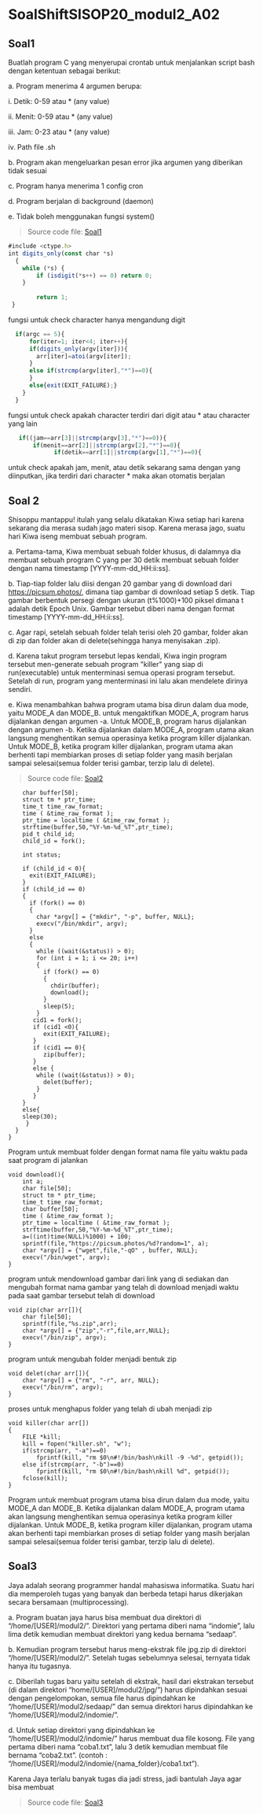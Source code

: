 # SoalShiftSISOP20_modul2_A02

## Soal1
Buatlah program C yang menyerupai crontab untuk menjalankan script bash dengan ketentuan sebagai berikut:

a. Program menerima 4 argumen berupa:

   i. Detik: 0-59 atau * (any value)
   
   ii. Menit: 0-59 atau * (any value)
   
   iii. Jam: 0-23 atau * (any value)
   
   iv. Path file .sh
   
b. Program akan mengeluarkan pesan error jika argumen yang diberikan tidak sesuai

c. Program hanya menerima 1 config cron

d. Program berjalan di background (daemon)

e. Tidak boleh menggunakan fungsi system()

>Source code file: [Soal1](https://github.com/hrswcksono/SoalShiftSISOP20_modul2_A02/blob/master/soal1/soal1.c)

```javascript
#include <ctype.h>
int digits_only(const char *s)
  {
    while (*s) {
        if (isdigit(*s++) == 0) return 0;
    }
   
        return 1;
 }
```
fungsi untuk check character hanya mengandung digit

```javascript
  if(argc == 5){
      for(iter=1; iter<4; iter++){
      if(digits_only(argv[iter])){
        arr[iter]=atoi(argv[iter]);
      }
      else if(strcmp(argv[iter],"*")==0){
      }
      else{exit(EXIT_FAILURE);}
    }
  }
```
fungsi untuk check apakah character terdiri dari digit atau * atau character yang lain

```javascript
   if((jam==arr[3]||strcmp(argv[3],"*")==0)){
       if(menit==arr[2]||strcmp(argv[2],"*")==0){
             if(detik==arr[1]||strcmp(argv[1],"*")==0){
```
untuk check apakah jam, menit, atau detik sekarang sama dengan yang diinputkan, jika terdiri dari character * maka akan otomatis berjalan

## Soal 2

Shisoppu mantappu! itulah yang selalu dikatakan Kiwa setiap hari karena sekarang dia merasa sudah jago materi sisop. Karena merasa jago, suatu hari Kiwa iseng membuat sebuah program.

a. Pertama-tama, Kiwa membuat sebuah folder khusus, di dalamnya dia membuat sebuah program C yang per 30 detik membuat sebuah folder dengan nama timestamp [YYYY-mm-dd_HH:ii:ss].

b. Tiap-tiap folder lalu diisi dengan 20 gambar yang di download dari https://picsum.photos/, dimana tiap gambar di download setiap 5 detik. Tiap gambar berbentuk persegi dengan ukuran (t%1000)+100 piksel dimana t adalah detik Epoch Unix. Gambar tersebut diberi nama dengan format timestamp [YYYY-mm-dd_HH:ii:ss].

c. Agar rapi, setelah sebuah folder telah terisi oleh 20 gambar, folder akan di zip dan folder akan di delete(sehingga hanya menyisakan .zip).

d. Karena takut program tersebut lepas kendali, Kiwa ingin program tersebut men-generate sebuah program "killer" yang siap di run(executable) untuk menterminasi semua operasi program tersebut. Setelah di run, program yang menterminasi ini lalu akan mendelete dirinya sendiri.

e. Kiwa menambahkan bahwa program utama bisa dirun dalam dua mode, yaitu MODE_A dan MODE_B. untuk mengaktifkan MODE_A, program harus dijalankan dengan argumen -a. Untuk MODE_B, program harus dijalankan dengan argumen -b. Ketika dijalankan dalam MODE_A, program utama akan langsung menghentikan semua operasinya ketika program killer dijalankan. Untuk MODE_B, ketika program killer dijalankan, program utama akan berhenti tapi membiarkan proses di setiap folder yang masih berjalan sampai selesai(semua folder terisi gambar, terzip lalu di delete).

>Source code file: [Soal2](https://github.com/hrswcksono/SoalShiftSISOP20_modul2_A02/blob/master/soal2/soal2.c)

```while (1) {
    char buffer[50];
    struct tm * ptr_time;
    time_t time_raw_format; 
    time ( &time_raw_format );
    ptr_time = localtime ( &time_raw_format );
    strftime(buffer,50,"%Y-%m-%d_%T",ptr_time);
    pid_t child_id;
    child_id = fork();

    int status;

    if (child_id < 0){ 
      exit(EXIT_FAILURE);
    }
    if (child_id == 0)
    { 
      if (fork() == 0)
      {
        char *argv[] = {"mkdir", "-p", buffer, NULL};
        execv("/bin/mkdir", argv);
      }
      else 
      {
        while ((wait(&status)) > 0);
        for (int i = 1; i <= 20; i++)
        {
          if (fork() == 0)
          {
            chdir(buffer);
            download();
          }
          sleep(5);
        }
       cid1 = fork();
       if (cid1 <0){
          exit(EXIT_FAILURE);
       }
       if (cid1 == 0){
          zip(buffer);
       }
       else {
        while ((wait(&status)) > 0);
          delet(buffer);
        }
       }
    }
    else{
    sleep(30);
     }  
  }
}
```
Program untuk membuat folder dengan format nama file yaitu waktu pada saat program di jalankan

```
void download(){
    int a;
    char file[50];
    struct tm * ptr_time;
    time_t time_raw_format; 
    char buffer[50];
    time ( &time_raw_format );
    ptr_time = localtime ( &time_raw_format );
    strftime(buffer,50,"%Y-%m-%d_%T",ptr_time);
    a=((int)time(NULL)%1000) + 100;
    sprintf(file,"https://picsum.photos/%d?random=1", a);
    char *argv[] = {"wget",file,"-qO" , buffer, NULL};
    execv("/bin/wget", argv);
}
```
program untuk mendownload gambar dari link yang di sediakan dan mengubah format nama gambar yang telah di download menjadi waktu pada saat gambar tersebut telah di download

```
void zip(char arr[]){
    char file[50];
    sprintf(file,"%s.zip",arr);
    char *argv[] = {"zip","-r",file,arr,NULL}; 
    execv("/bin/zip", argv);
}
```
program untuk mengubah folder menjadi bentuk zip

```
void delet(char arr[]){
    char *argv[] = {"rm", "-r", arr, NULL};
    execv("/bin/rm", argv);
}
```
proses untuk menghapus folder yang telah di ubah menjadi zip

```
void killer(char arr[])
{
    FILE *kill;
    kill = fopen("killer.sh", "w");
    if(strcmp(arr, "-a")==0) 
        fprintf(kill, "rm $0\n#!/bin/bash\nkill -9 -%d", getpid());
    else if(strcmp(arr, "-b")==0)
        fprintf(kill, "rm $0\n#!/bin/bash\nkill %d", getpid());
    fclose(kill);
}
```
Program untuk membuat program utama bisa dirun dalam dua mode, yaitu
MODE_A dan MODE_B. Ketika dijalankan dalam MODE_A, program utama akan langsung
menghentikan semua operasinya ketika program killer dijalankan. Untuk
MODE_B, ketika program killer dijalankan, program utama akan berhenti tapi
membiarkan proses di setiap folder yang masih berjalan sampai selesai(semua
folder terisi gambar, terzip lalu di delete).


## Soal3

Jaya adalah seorang programmer handal mahasiswa informatika. Suatu hari dia memperoleh tugas yang banyak dan berbeda tetapi harus dikerjakan secara bersamaan (multiprocessing).

a. Program buatan jaya harus bisa membuat dua direktori di “/home/[USER]/modul2/”. Direktori yang pertama diberi nama “indomie”, lalu lima detik kemudian membuat direktori yang kedua bernama “sedaap”.

b. Kemudian program tersebut harus meng-ekstrak file jpg.zip di direktori “/home/[USER]/modul2/”. Setelah tugas sebelumnya selesai, ternyata tidak hanya itu tugasnya.

c. Diberilah tugas baru yaitu setelah di ekstrak, hasil dari ekstrakan tersebut (di dalam direktori “home/[USER]/modul2/jpg/”) harus dipindahkan sesuai dengan pengelompokan, semua file harus dipindahkan ke “/home/[USER]/modul2/sedaap/” dan semua direktori harus dipindahkan ke “/home/[USER]/modul2/indomie/”.

d. Untuk setiap direktori yang dipindahkan ke “/home/[USER]/modul2/indomie/” harus membuat dua file kosong. File yang pertama diberi nama “coba1.txt”, lalu 3 detik kemudian membuat file bernama “coba2.txt”. (contoh : “/home/[USER]/modul2/indomie/{nama_folder}/coba1.txt”).

Karena Jaya terlalu banyak tugas dia jadi stress, jadi bantulah Jaya agar bisa membuat

>Source code file: [Soal3](https://github.com/hrswcksono/SoalShiftSISOP20_modul2_A02/blob/master/soal3/soal3.c)
